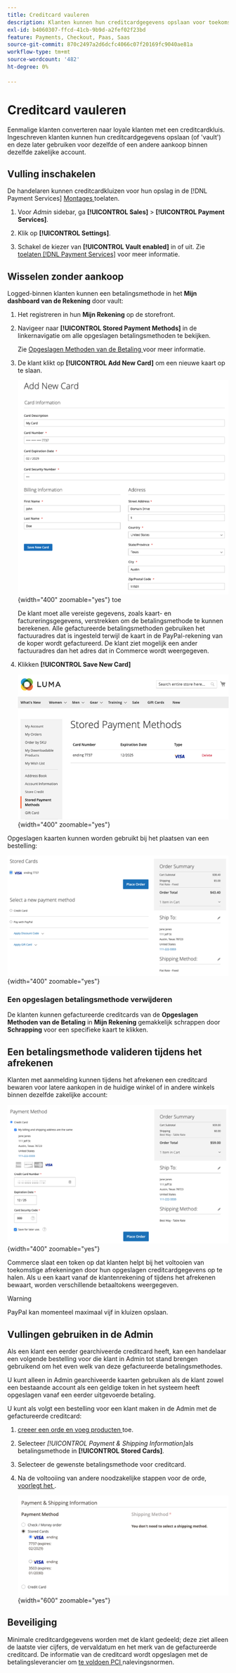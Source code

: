 ```yaml
---
title: Creditcard vauleren
description: Klanten kunnen hun creditcardgegevens opslaan voor toekomstige aankopen.
exl-id: b4060307-ffcd-41cb-9b9d-a2fef02f23bd
feature: Payments, Checkout, Paas, Saas
source-git-commit: 870c2497a2d6dcfc4066c07f20169fc9040ae81a
workflow-type: tm+mt
source-wordcount: '482'
ht-degree: 0%

---
```


# Creditcard vauleren

Eenmalige klanten converteren naar loyale klanten met een creditcardkluis. Ingeschreven klanten kunnen hun creditcardgegevens opslaan (of &#39;vault&#39;) en deze later gebruiken voor dezelfde of een andere aankoop binnen dezelfde zakelijke account.

## Vulling inschakelen

De handelaren kunnen creditcardkluizen voor hun opslag in de [!DNL Payment Services] [ Montages ](configure-admin.md#card-vaulting) toelaten.

1. Voor _Admin_ sidebar, ga **[!UICONTROL Sales]** > **[!UICONTROL Payment Services]**.

1. Klik op **[!UICONTROL Settings]**.

1. Schakel de kiezer van **[!UICONTROL Vault enabled]** in of uit. Zie [ toelaten  [!DNL Payment Services]](configure-admin.md#enable-payment-services) voor meer informatie.

## Wisselen zonder aankoop

Logged-binnen klanten kunnen een betalingsmethode in het **Mijn dashboard van de Rekening** door vault:

1. Het registreren in hun **Mijn Rekening** op de storefront.

1. Navigeer naar **[!UICONTROL Stored Payment Methods]** in de linkernavigatie om alle opgeslagen betalingsmethoden te bekijken.

   Zie [ Opgeslagen Methoden van de Betaling ](https://experienceleague.adobe.com/en/docs/commerce-admin/stores-sales/payments/stored-payment-methods) voor meer informatie.

1. De klant klikt op **[!UICONTROL Add New Card]** om een nieuwe kaart op te slaan.

   ![ voeg Nieuwe Kaart ](assets/add-new-card.png){width="400" zoomable="yes"} toe

   De klant moet alle vereiste gegevens, zoals kaart- en factureringsgegevens, verstrekken om de betalingsmethode te kunnen berekenen.
Alle gefactureerde betalingsmethoden gebruiken het factuuradres dat is ingesteld terwijl de kaart in de PayPal-rekening van de koper wordt gefactureerd. De klant ziet mogelijk een ander factuuradres dan het adres dat in Commerce wordt weergegeven.

1. Klikken **[!UICONTROL Save New Card]**

   ![ Opgeslagen Methoden van de Betaling in Mijn Rekening ](assets/stored-payment-methods.png){width="400" zoomable="yes"}

Opgeslagen kaarten kunnen worden gebruikt bij het plaatsen van een bestelling:

![ Opgeslagen geloofsbrieven van het Gebruik voor toekomstige aankoop ](assets/use-stored-card.png){width="400" zoomable="yes"}

### Een opgeslagen betalingsmethode verwijderen

De klanten kunnen gefactureerde creditcards van de **Opgeslagen Methoden van de Betaling** in **Mijn Rekening** gemakkelijk schrappen door **Schrapping** voor een specifieke kaart te klikken.

## Een betalingsmethode valideren tijdens het afrekenen

Klanten met aanmelding kunnen tijdens het afrekenen een creditcard bewaren voor latere aankopen in de huidige winkel of in andere winkels binnen dezelfde zakelijke account:

![ Uitgebreide hun creditcard voor later gebruik ](assets/save-card-for-later.png){width="400" zoomable="yes"}

Commerce slaat een token op dat klanten helpt bij het voltooien van toekomstige afrekeningen door hun opgeslagen creditcardgegevens op te halen. Als u een kaart vanaf de klantenrekening of tijdens het afrekenen bewaart, worden verschillende betaaltokens weergegeven.

>[!WARNING]
>
> PayPal kan momenteel maximaal vijf in kluizen opslaan.

## Vullingen gebruiken in de Admin

Als een klant een eerder gearchiveerde creditcard heeft, kan een handelaar een volgende bestelling voor die klant in Admin tot stand brengen gebruikend om het even welk van deze gefactureerde betalingsmethodes.

U kunt alleen in Admin gearchiveerde kaarten gebruiken als de klant zowel een bestaande account als een geldige token in het systeem heeft opgeslagen vanaf een eerder uitgevoerde betaling.

U kunt als volgt een bestelling voor een klant maken in de Admin met de gefactureerde creditcard:

1. [ creeer een orde en voeg producten ](https://experienceleague.adobe.com/docs/commerce-admin/stores-sales/point-of-purchase/assist/customer-account-create-order.html) toe.
1. Selecteer _[!UICONTROL Payment & Shipping Information]_&#x200B;als betalingsmethode in **[!UICONTROL Stored Cards]**.
1. Selecteer de gewenste betalingsmethode voor creditcard.
1. Na de voltooiing van andere noodzakelijke stappen voor de orde, [ voorlegt het ](https://experienceleague.adobe.com/docs/commerce-admin/stores-sales/point-of-purchase/assist/customer-account-create-order.html?lang=en#step-3%3A-submit-the-order).

   ![ Van het gebruik in kaart gebrachte kredietkaart in Admin voor klant ](assets/admin-vaultedcard.png){width="600" zoomable="yes"}

## Beveiliging

Minimale creditcardgegevens worden met de klant gedeeld; deze ziet alleen de laatste vier cijfers, de vervaldatum en het merk van de gefactureerde creditcard. De informatie van de creditcard wordt opgeslagen met de betalingsleverancier om [ te voldoen PCI ](security.md#PCI-compliance) nalevingsnormen.
